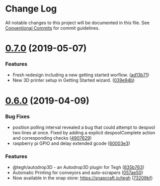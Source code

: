 # Change Log

All notable changes to this project will be documented in this file.
See [Conventional Commits](https://conventionalcommits.org) for commit guidelines.

# [0.7.0](https://github.com/tegh/tegh-host-posix/compare/v0.6.0...v0.7.0) (2019-05-07)


### Features

* Fresh redesign including a new getting started worflow. ([ad13b71](https://github.com/tegh/tegh-host-posix/commit/ad13b71))
* New 3D printer setup in Getting Started wizard. ([039e94b](https://github.com/tegh/tegh-host-posix/commit/039e94b))





# [0.6.0](https://github.com/tegh/tegh-host-posix/compare/v0.5.10...v0.6.0) (2019-04-09)


### Bug Fixes

* position polling interval revealed a bug that could attempt to despool two lines at once. Fixed by adding a explicit despoolComplete action and corresponding checks ([4907629](https://github.com/tegh/tegh-host-posix/commit/4907629))
* raspberry pi GPIO and delay extended gcode ([60003e3](https://github.com/tegh/tegh-host-posix/commit/60003e3))


### Features

* @tegh/autodrop3D - an Autodrop3D plugin for Tegh ([835b763](https://github.com/tegh/tegh-host-posix/commit/835b763))
* Automatic Printing for conveyors and auto-scrapers ([057ae50](https://github.com/tegh/tegh-host-posix/commit/057ae50))
* Now available in the snap store: https://snapcraft.io/tegh ([73209bf](https://github.com/tegh/tegh-host-posix/commit/73209bf))
